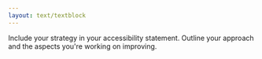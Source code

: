 ```yaml
---
layout: text/textblock
---
```


Include your strategy in your accessibility statement. Outline your approach and the aspects you're working on improving.

